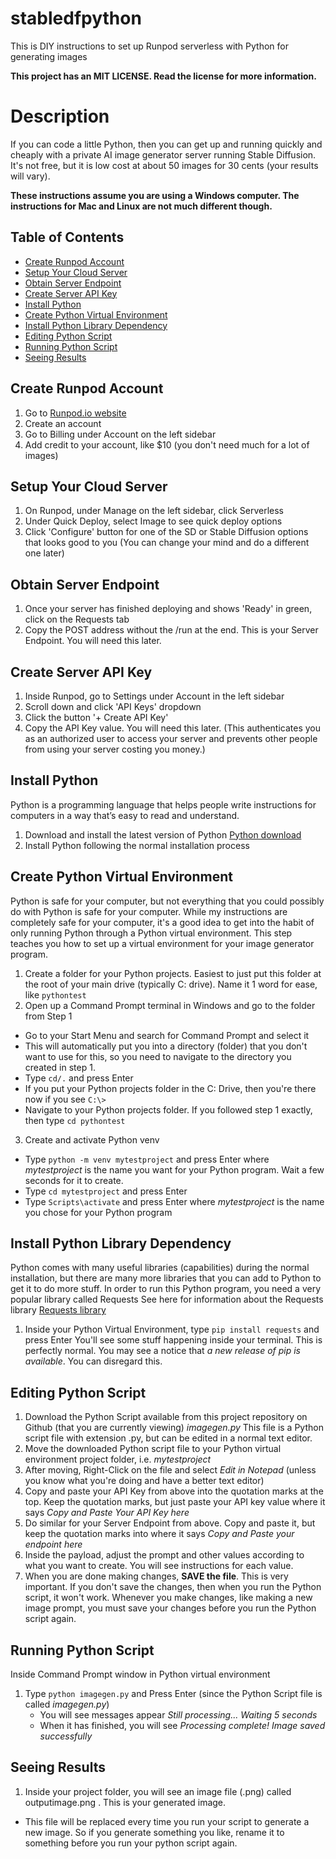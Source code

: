 # stabledfpython
This is DIY instructions to set up Runpod serverless with Python for generating images

**This project has an MIT LICENSE. Read the license for more information.**

# Description
If you can code a little Python, then you can get up and running quickly and cheaply with a private AI image generator server running Stable Diffusion. It's not free, but it is low cost at about 50 images for 30 cents (your results will vary).

**These instructions assume you are using a Windows computer. The instructions for Mac and Linux are not much different though.**

## Table of Contents
- [Create Runpod Account](https://github.com/hexabethimal/stabledfpython/#create-runpod-account)
- [Setup Your Cloud Server](https://github.com/hexabethimal/stabledfpython/#setup-your-cloud-server)
- [Obtain Server Endpoint](https://github.com/hexabethimal/stabledfpython/#obtain-server-endpoint)
- [Create Server API Key](https://github.com/hexabethimal/stabledfpython/#create-server-api-key)
- [Install Python](https://github.com/hexabethimal/stabledfpython/#install-python)
- [Create Python Virtual Environment](https://github.com/hexabethimal/stabledfpython/#create-python-virtual-environment)
- [Install Python Library Dependency](https://github.com/hexabethimal/stabledfpython/#install-python-library-dependency)
- [Editing Python Script](https://github.com/hexabethimal/stabledfpython/#editing-python-script)
- [Running Python Script](https://github.com/hexabethimal/stabledfpython/#running-python-script)
- [Seeing Results](https://github.com/hexabethimal/stabledfpython/#seeing-results)

## Create Runpod Account
1. Go to [Runpod.io website](https://www.runpod.io)
2. Create an account
3. Go to Billing under Account on the left sidebar
4. Add credit to your account, like $10 (you don't need much for a lot of images)

## Setup Your Cloud Server
1. On Runpod, under Manage on the left sidebar, click Serverless
2. Under Quick Deploy, select Image to see quick deploy options
3. Click 'Configure' button for one of the SD or Stable Diffusion options that looks good to you (You can change your mind and do a different one later)

## Obtain Server Endpoint
1. Once your server has finished deploying and shows 'Ready' in green, click on the Requests tab
2. Copy the POST address without the /run at the end. This is your Server Endpoint. You will need this later.

## Create Server API Key
1. Inside Runpod, go to Settings under Account in the left sidebar
2. Scroll down and click 'API Keys' dropdown
3. Click the button '+ Create API Key'
4. Copy the API Key value. You will need this later. (This authenticates you as an authorized user to access your server and prevents other people from using your server costing you money.)

## Install Python
Python is a programming language that helps people write instructions for computers in a way that’s easy to read and understand.
1. Download and install the latest version of Python [Python download](https://www.python.org/downloads/)
2. Install Python following the normal installation process

## Create Python Virtual Environment
Python is safe for your computer, but not everything that you could possibly do with Python is safe for your computer. While my instructions are completely safe for your computer, it's a good idea to get into the habit of only running Python through a Python virtual environment. This step teaches you how to set up a virtual environment for your image generator program.
1. Create a folder for your Python projects. Easiest to just put this folder at the root of your main drive (typically C: drive). Name it 1 word for ease, like `pythontest`
2. Open up a Command Prompt terminal in Windows and go to the folder from Step 1
  - Go to your Start Menu and search for Command Prompt and select it
  - This will automatically put you into a directory (folder) that you don't want to use for this, so you need to navigate to the directory you created in step 1.
  - Type `cd/.` and press Enter
  - If you put your Python projects folder in the C: Drive, then you're there now if you see `C:\>`
  - Navigate to your Python projects folder. If you followed step 1 exactly, then type  `cd pythontest`
3. Create and activate Python venv
  - Type `python -m venv mytestproject` and press Enter where *mytestproject* is the name you want for your Python program. Wait a few seconds for it to create.
  - Type `cd mytestproject` and press Enter
  - Type `Scripts\activate` and press Enter where *mytestproject* is the name you chose for your Python program 

## Install Python Library Dependency
Python comes with many useful libraries (capabilities) during the normal installation, but there are many more libraries that you can add to Python to get it to do more stuff. In order to run this Python program, you need a very popular library called Requests
See here for information about the Requests library [Requests library](https://pypi.org/project/requests/)
1. Inside your Python Virtual Environment, type `pip install requests` and press Enter
You'll see some stuff happening inside your terminal. This is perfectly normal.
You may see a notice that *a new release of pip is available*. You can disregard this.

## Editing Python Script
1. Download the Python Script available from this project repository on Github (that you are currently viewing) *imagegen.py*
This file is a Python script file with extension .py, but can be edited in a normal text editor.
2. Move the downloaded Python script file to your Python virtual environment project folder, i.e. *mytestproject*
3. After moving, Right-Click on the file and select *Edit in Notepad* (unless you know what you're doing and have a better text editor)
4. Copy and paste your API Key from above into the quotation marks at the top. Keep the quotation marks, but just paste your API key value where it says *Copy and Paste Your API Key here*
5. Do similar for your Server Endpoint from above. Copy and paste it, but keep the quotation marks into where it says *Copy and Paste your endpoint here*
6. Inside the payload, adjust the prompt and other values according to what you want to create. You will see instructions for each value.
7. When you are done making changes, **SAVE the file**. This is very important. If you don't save the changes, then when you run the Python script, it won't work. Whenever you make changes, like making a new image prompt, you must save your changes before you run the Python script again.

## Running Python Script
Inside Command Prompt window in Python virtual environment
1. Type `python imagegen.py` and Press Enter (since the Python Script file is called *imagegen.py*)
   - You will see messages appear *Still processing... Waiting 5 seconds*
   - When it has finished, you will see *Processing complete! Image saved successfully*

## Seeing Results
1. Inside your project folder, you will see an image file (.png) called outputimage.png . This is your generated image.
  - This file will be replaced every time you run your script to generate a new image. So if you generate something you like, rename it to something before you run your python script again.

